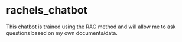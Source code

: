 # rachels_chatbot
This chatbot is trained using the RAG method and will allow me to ask questions based on my own documents/data.
